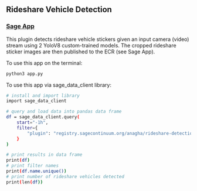 ## Rideshare Vehicle Detection
### [Sage App](https://portal.sagecontinuum.org/apps/app/anagha/rideshare-detection?tab=science)

This plugin detects rideshare vehicle stickers given an input camera (video) stream using 2 YoloV8 custom-trained models. The cropped rideshare sticker images are then published to the ECR (see Sage App).

To use this app on the terminal:
```bash
python3 app.py
```
To use this app via sage_data_client library:
```bash
# install and import library
import sage_data_client

# query and load data into pandas data frame
df = sage_data_client.query(
    start="-1h",
    filter={
        "plugin": "registry.sagecontinuum.org/anagha/rideshare-detection:0.1.8"
    }
)

# print results in data frame
print(df)
# print filter names
print(df.name.unique())
# print number of rideshare vehicles detected
print(len(df))
```
